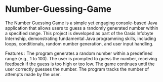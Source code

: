 # Number-Guessing-Game
The Number Guessing Game is a simple yet engaging console-based Java application that allows users to guess a randomly generated number within a specified range. This project is developed as part of the Oasis Infobyte Internship, demonstrating fundamental Java programming skills, including loops, conditionals, random number generation, and user input handling.

Features : 
The program generates a random number within a predefined range (e.g., 1 to 100).
The user is prompted to guess the number, receiving feedback if the guess is too high or too low.
The game continues until the user correctly guesses the number.
The program tracks the number of attempts made by the user.



